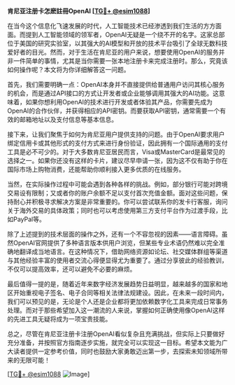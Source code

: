 **肯尼亚注册卡怎麽註冊OpenAI [[TG💪+ @esim1088](https://t.me/s/esim1088)]**

在当今这个信息化飞速发展的时代，人工智能技术已经渗透到我们生活的方方面面。而提到人工智能领域的领军者，OpenAI无疑是一个绕不开的名字。这家总部位于美国的研究实验室，以其强大的AI模型和开放的技术平台吸引了全球无数科技爱好者的目光。然而，对于生活在肯尼亚的用户来说，想要使用OpenAI的服务并非一件简单的事情，尤其是当你需要一张本地注册卡来完成注册时。那么，究竟该如何操作呢？本文将为你详细解答这一问题。

首先，我们需要明确一点：OpenAI本身并不直接提供给普通用户访问其核心服务的机会，而是通过API接口的方式让开发者或企业能够调用其强大的AI功能。这意味着，如果你想利用OpenAI的技术进行开发或者体验其产品，你需要先成为OpenAI的合作伙伴，并获得相应的API密钥。而要获取API密钥，通常需要一个有效的邮箱地址以及支付信息等基本信息。

接下来，让我们聚焦于如何为肯尼亚用户提供支持的问题。由于OpenAI要求用户绑定信用卡或其他形式的支付方式来进行身份验证，因此拥有一个国际通用的支付工具是必不可少的。对于大多数肯尼亚居民而言，Visa或MasterCard是最常见的选择之一。如果你还没有这样的卡片，建议尽早申请一张，因为这不仅有助于你在国际市场上购物消费，还能帮助你顺利接入更多优质的在线服务。

当然，在实际操作过程中可能会遇到各种各样的挑战。例如，部分银行可能对跨境交易设有限制；又或者你的账户余额不足以支付首次充值金额。面对这些问题，保持耐心并积极寻求解决方案是非常重要的。你可以尝试联系你的发卡行客服，询问关于海外交易的具体政策；同时也可以考虑使用第三方支付平台作为过渡手段，比如PayPal等。

除了上述提到的技术层面的操作之外，还有一个不容忽视的因素——语言障碍。虽然OpenAI官网提供了多种语言版本供用户浏览，但某些专业术语仍然难以完全准确地翻译成当地语言。在这种情况下，借助网络资源如论坛、社交媒体群组等渠道与其他经验丰富的使用者交流心得便显得尤为重要了。通过分享彼此的经验教训，不仅可以提高效率，还可以避免不必要的麻烦。

最后值得一提的是，随着近年来数字经济发展趋势日益明显，越来越多的国家和地区开始重视电子签名、电子合同等相关法律法规建设。因此，在未来一段时间内，我们可以预见的是，无论是个人还是企业都将更加依赖数字化工具来完成日常事务处理。而对于那些希望加入这一潮流的人来说，掌握如何正确使用像OpenAI这样的先进工具无疑将成为一项宝贵技能。

总之，尽管在肯尼亚注册卡注册OpenAI看似复杂且充满挑战，但实际上只要做好充分准备，并按照官方指南逐步实施，就完全可以实现这一目标。希望本文能为广大读者提供一定参考价值，同时也鼓励大家勇敢迈出第一步，去探索未知领域所带来的无限可能！

[[TG💪+ @esim1088](https://t.me/s/esim1088) ![Image](https://i.postimg.cc/4NQfJmqS/Snipaste-2025-05-13-00-14-12.png)]